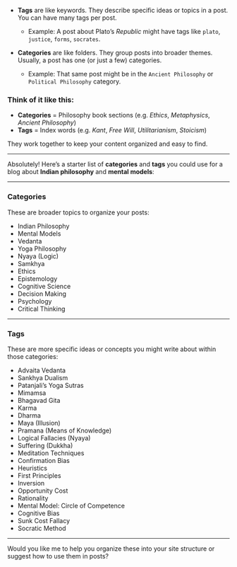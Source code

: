 - **Tags** are like keywords. They describe specific ideas or topics in a post. You can have many tags per post.

  - Example: A post about Plato’s _Republic_ might have tags like `plato`, `justice`, `forms`, `socrates`.

- **Categories** are like folders. They group posts into broader themes. Usually, a post has one (or just a few) categories.

  - Example: That same post might be in the `Ancient Philosophy` or `Political Philosophy` category.

### Think of it like this:

- **Categories** = Philosophy book sections (e.g. _Ethics_, _Metaphysics_, _Ancient Philosophy_)
- **Tags** = Index words (e.g. _Kant_, _Free Will_, _Utilitarianism_, _Stoicism_)

They work together to keep your content organized and easy to find.

---

Absolutely! Here’s a starter list of **categories** and **tags** you could use for a blog about **Indian philosophy** and **mental models**:

---

### Categories

These are broader topics to organize your posts:

- Indian Philosophy
- Mental Models
- Vedanta
- Yoga Philosophy
- Nyaya (Logic)
- Samkhya
- Ethics
- Epistemology
- Cognitive Science
- Decision Making
- Psychology
- Critical Thinking

---

### Tags

These are more specific ideas or concepts you might write about within those categories:

- Advaita Vedanta
- Sankhya Dualism
- Patanjali’s Yoga Sutras
- Mimamsa
- Bhagavad Gita
- Karma
- Dharma
- Maya (Illusion)
- Pramana (Means of Knowledge)
- Logical Fallacies (Nyaya)
- Suffering (Dukkha)
- Meditation Techniques
- Confirmation Bias
- Heuristics
- First Principles
- Inversion
- Opportunity Cost
- Rationality
- Mental Model: Circle of Competence
- Cognitive Bias
- Sunk Cost Fallacy
- Socratic Method

---

Would you like me to help you organize these into your site structure or suggest how to use them in posts?

